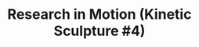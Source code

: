 ---
ee_id: '139'
site: '1'
type: '2'
url: 2010-056-research-in-motion-kinetic-sculpture-4
title: 'Research in Motion (Kinetic Sculpture #4)'
year: '2010'
display_year: '2010'
medium: Modified chrome dancing stands
dims:
pitch: "​Four Dancing Stands modded to sync."
ps:
live_url:
related:
youtube:
related_code:
imgs: research-in-motion-2010-056-full-database-Ropac.jpg
subheading:
download:
add_credit:
commission:
layout: things-i-made
---